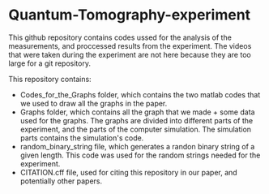 # Quantum-Tomography-experiment
This github repository contains codes ussed for the analysis of the measurements, and proccessed results from the experiment. 
The videos that were taken during the experiment are not here because they are too large for a git repository.   

This repository contains:

- Codes_for_the_Graphs folder, which contains the two matlab codes that we used to draw all the graphs in the paper.
- Graphs folder, which contains all the graph that we made + some data used for the graphs. The graphs are divided into different parts of the experiment, and the parts of the computer simulation. The simulation parts contains the simulation's code.  
- random_binary_string file, which generates a randon binary string of a given length. This code was used for the random strings needed for the experiment.
- CITATION.cff file, used for citing this repository in our paper, and potentially other papers.  
